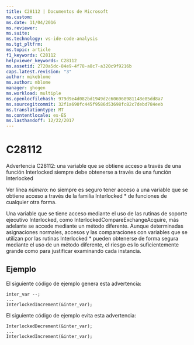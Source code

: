 ```yaml
---
title: C28112 | Documentos de Microsoft
ms.custom: 
ms.date: 11/04/2016
ms.reviewer: 
ms.suite: 
ms.technology: vs-ide-code-analysis
ms.tgt_pltfrm: 
ms.topic: article
f1_keywords: C28112
helpviewer_keywords: C28112
ms.assetid: 2720a5dc-84e9-4f78-a8c7-a320c9f9216b
caps.latest.revision: "3"
author: mikeblome
ms.author: mblome
manager: ghogen
ms.workload: multiple
ms.openlocfilehash: 979d9e4d082bd1949d2c606968981148e85dd8a7
ms.sourcegitcommit: 32f1a690fc445f9586d53698fc82c7debd784eeb
ms.translationtype: MT
ms.contentlocale: es-ES
ms.lasthandoff: 12/22/2017
---
```

# <a name="c28112"></a>C28112
Advertencia C28112: una variable que se obtiene acceso a través de una función Interlocked siempre debe obtenerse a través de una función Interlocked  
  
 Ver línea *número*: no siempre es seguro tener acceso a una variable que se obtiene acceso a través de la familia Interlocked * de funciones de cualquier otra forma.  
  
 Una variable que se tiene acceso mediante el uso de las rutinas de soporte ejecutivo Interlocked, como InterlockedCompareExchangeAcquire, más adelante se accede mediante un método diferente. Aunque determinadas asignaciones normales, accesos y las comparaciones con variables que se utilizan por las rutinas Interlocked * pueden obtenerse de forma segura mediante el uso de un método diferente, el riesgo es lo suficientemente grande como para justificar examinando cada instancia.  
  
## <a name="example"></a>Ejemplo  
 El siguiente código de ejemplo genera esta advertencia:  
  
```  
inter_var --;  
...  
InterlockedIncrement(&inter_var);  
```  
  
 El siguiente código de ejemplo evita esta advertencia:  
  
```  
InterlockedDecrement(&inter_var);  
...  
InterlockedIncrement(&inter_var);  
```